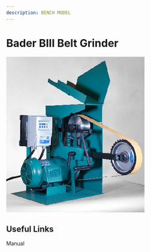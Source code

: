 ```yaml
---
description: BENCH MODEL
---
```


# Bader BIII Belt Grinder

![](../.gitbook/assets/image%20%2822%29.png)

## Useful Links

Manual



